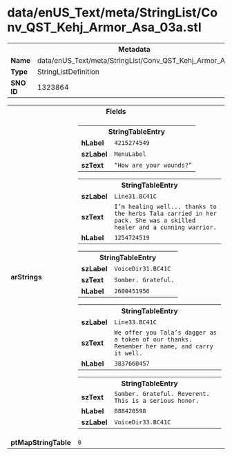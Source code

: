<h1>data/enUS_Text/meta/StringList/Conv_QST_Kehj_Armor_Asa_03a.stl</h1><table><tr><th colspan="100%">Metadata</th></tr><tr><td><b>Name</b></td><td>data/enUS_Text/meta/StringList/Conv_QST_Kehj_Armor_Asa_03a.stl</td></tr><tr><td><b>Type</b></td><td>StringListDefinition</td></tr><tr><td><b>SNO ID</b></td><td>1323864</td></tr></table>

<table><tr><th colspan="100%">Fields</th></tr><tr><td><b>arStrings</b></td><td><table><tr><th colspan="100%">StringTableEntry</th></tr><tr><td><b>hLabel</b></td><td><code>4215274549</code></td></tr><tr><td><b>szLabel</b></td><td><code>MenuLabel</code></td></tr><tr><td><b>szText</b></td><td><code>“How are your wounds?”</code></td></tr></table>


<table><tr><th colspan="100%">StringTableEntry</th></tr><tr><td><b>szLabel</b></td><td><code>Line31.BC41C</code></td></tr><tr><td><b>szText</b></td><td><code>I’m healing well... thanks to the herbs Tala carried in her pack. She was a skilled healer and a cunning warrior.</code></td></tr><tr><td><b>hLabel</b></td><td><code>1254724519</code></td></tr></table>


<table><tr><th colspan="100%">StringTableEntry</th></tr><tr><td><b>szLabel</b></td><td><code>VoiceDir31.BC41C</code></td></tr><tr><td><b>szText</b></td><td><code>Somber. Grateful.</code></td></tr><tr><td><b>hLabel</b></td><td><code>2600451956</code></td></tr></table>


<table><tr><th colspan="100%">StringTableEntry</th></tr><tr><td><b>szLabel</b></td><td><code>Line33.BC41C</code></td></tr><tr><td><b>szText</b></td><td><code>We offer you Tala’s dagger as a token of our thanks. Remember her name, and carry it well.</code></td></tr><tr><td><b>hLabel</b></td><td><code>3837660457</code></td></tr></table>


<table><tr><th colspan="100%">StringTableEntry</th></tr><tr><td><b>szText</b></td><td><code>Somber. Grateful. Reverent. This is a serious honor.</code></td></tr><tr><td><b>hLabel</b></td><td><code>888420598</code></td></tr><tr><td><b>szLabel</b></td><td><code>VoiceDir33.BC41C</code></td></tr></table>


</td></tr><tr><td><b>ptMapStringTable</b></td><td><code>0</code></td></tr></table>

